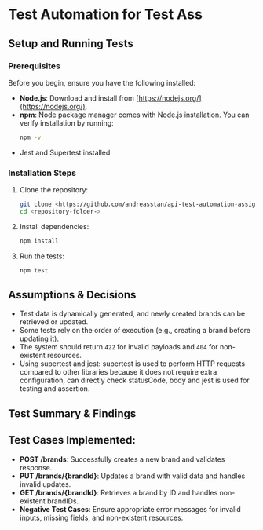 # Test Automation for Test Ass

## Setup and Running Tests

### Prerequisites
Before you begin, ensure you have the following installed:

- **Node.js**: Download and install from [https://nodejs.org/](https://nodejs.org/).
- **npm**: Node package manager comes with Node.js installation. You can verify installation by running:
  ```sh
  npm -v
- Jest and Supertest installed

### Installation Steps
1. Clone the repository:
   ```sh
   git clone <https://github.com/andreasstan/api-test-automation-assignment.git>
   cd <repository-folder->
   ```
2. Install dependencies:
   ```sh
   npm install
   ```
3. Run the tests:
   ```sh
   npm test
   ```

## Assumptions & Decisions
- Test data is dynamically generated, and newly created brands can be retrieved or updated.
- Some tests rely on the order of execution (e.g., creating a brand before updating it).
- The system should return `422` for invalid payloads and `404` for non-existent resources.
- Using supertest and jest: supertest is used to perform HTTP requests compared to other libraries because it does not require extra configuration, can directly check statusCode, body and jest is used for testing and assertion.

## Test Summary & Findings
## Test Cases Implemented:
- **POST /brands**: Successfully creates a new brand and validates response.
- **PUT /brands/{brandId}**: Updates a brand with valid data and handles invalid updates.
- **GET /brands/{brandId}**: Retrieves a brand by ID and handles non-existent brandIDs.
- **Negative Test Cases**: Ensure appropriate error messages for invalid inputs, missing fields, and non-existent resources.


